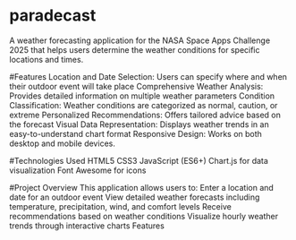 # paradecast
A weather forecasting application for the NASA Space Apps Challenge 2025 that helps users determine the weather conditions for specific locations and times.

#Features
Location and Date Selection: Users can specify where and when their outdoor event will take place
Comprehensive Weather Analysis: Provides detailed information on multiple weather parameters
Condition Classification: Weather conditions are categorized as normal, caution, or extreme
Personalized Recommendations: Offers tailored advice based on the forecast
Visual Data Representation: Displays weather trends in an easy-to-understand chart format
Responsive Design: Works on both desktop and mobile devices.

#Technologies Used
HTML5
CSS3
JavaScript (ES6+)
Chart.js for data visualization
Font Awesome for icons

#Project Overview
This application allows users to:
Enter a location and date for an outdoor event
View detailed weather forecasts including temperature, precipitation, wind, and comfort levels
Receive recommendations based on weather conditions
Visualize hourly weather trends through interactive charts
Features
